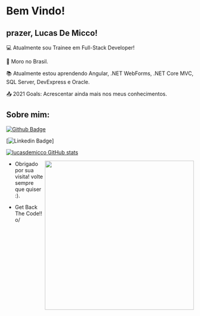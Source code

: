 # Bem Vindo!

 

## prazer, Lucas De Micco!

 

:computer: Atualmente sou Trainee em Full-Stack Developer!

:house_with_garden: Moro no Brasil.

:books: Atualmente estou aprendendo Angular, .NET WebForms, .NET Core MVC, SQL Server, DevExpress e Oracle.

:outbox_tray: 2021 Goals: Acrescentar ainda mais nos meus conhecimentos.

 

## Sobre mim:

[![Github Badge](https://img.shields.io/badge/-Github-000?style=flat-square&logo=Github&logoColor=white&link=https://github.com/lucasdemicco)](https://github.com/lucasdemicco)

[![Linkedin Badge](https://www.linkedin.com/in/lucas-de-micco-a40b23208/)]

[![lucasdemicco GitHub stats](https://github-readme-stats.vercel.app/api?username=lucasdemicco)](https://github.com/lucasdemicco/github-readme-stats)

<img align="right" width="400" height="400" src="	https://img.shields.io/badge/C%23-239120?style=for-the-badge&logo=c-sharp&logoColor=white">





- Obrigado por sua visita! volte sempre que quiser :).

- Get Back The Code!! o/
